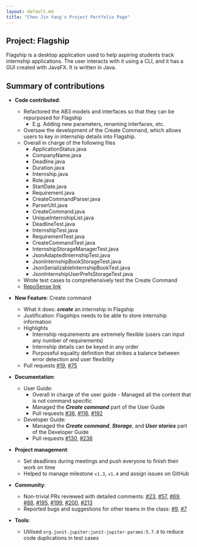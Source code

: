 ```yaml
---
layout: default.md
title: "Chen Jin Yang's Project Portfolio Page"
---
```


## Project: Flagship

Flagship is a desktop application used to help aspiring students track internship applications. The user interacts with it using a CLI, and it has a GUI created with JavaFX. It is written in Java.

## Summary of contributions

* **Code contributed**:
    * Refactored the AB3 models and interfaces so that they can be repurposed for Flagship
        * E.g. Adding new parameters, renaming interfaces, etc.
    * Oversaw the development of the Create Command, which allows users to key in internship details into Flagship.
    * Overall in charge of the following files
      * ApplicationStatus.java
      * CompanyName.java
      * Deadline.java
      * Duration.java
      * Internship.java
      * Role.java
      * StartDate.java
      * Requirement.java
      * CreateCommandParser.java
      * ParserUtil.java
      * CreateCommand.java
      * UniqueInternshipList.java
      * DeadlineTest.java
      * InternshipTest.java
      * RequirementTest.java
      * CreateCommandTest.java
      * InternshipStorageManagerTest.java
      * JsonAdaptedInternshipTest.java
      * JsonInternshipBookStorageTest.java
      * JsonSerializableInternshipBookTest.java
      * JsonInternshipUserPrefsStorageTest.java
    * Wrote test cases to comprehensively test the Create Command
    * [RepoSense link](https://nus-cs2103-ay2324s1.github.io/tp-dashboard/?search=&sort=groupTitle&sortWithin=title&timeframe=commit&mergegroup=&groupSelect=groupByRepos&breakdown=true&checkedFileTypes=docs~functional-code~test-code&since=2023-09-22&tabOpen=true&tabType=authorship&tabAuthor=jinyang628&tabRepo=AY2324S1-CS2103T-W17-1%2Ftp%5Bmaster%5D&authorshipIsMergeGroup=false&authorshipFileTypes=docs~functional-code~test-code&authorshipIsBinaryFileTypeChecked=false&authorshipIsIgnoredFilesChecked=false)

* **New Feature**: Create command
    * What it does: _**create**_ an internship in Flagship
    * Justification: Flagships needs to be able to store internship information
    * Highlights
      * Internship requirements are extremely flexible (users can input any number of requirements)
      * Internship details can be keyed in any order
      * Purposeful equality definition that strikes a balance between error detection and user flexibility 
    * Pull requests [\#19](https://github.com/AY2324S1-CS2103T-W17-1/tp/pull/19), [\#75](https://github.com/AY2324S1-CS2103T-W17-1/tp/pull/75)

* **Documentation**:
  * User Guide:
    * Overall in charge of the user guide - Managed all the content that is not command specific 
    * Managed the _**Create command**_ part of the User Guide
    * Pull requests [\#36](https://github.com/AY2324S1-CS2103T-W17-1/tp/pull/36), [\#116](https://github.com/AY2324S1-CS2103T-W17-1/tp/pull/116), [\#192](https://github.com/AY2324S1-CS2103T-W17-1/tp/pull/192)
  * Developer Guide:
    * Managed the _**Create command**_, _**Storage**_, and _**User stories**_ part of the Developer Guide
    * Pull requests [\#130](https://github.com/AY2324S1-CS2103T-W17-1/tp/pull/130), [\#236](https://github.com/AY2324S1-CS2103T-W17-1/tp/pull/236)

* **Project management**:
  * Set deadlines during meetings and push everyone to finish their work on time
  * Helped to manage milestone `v1.3`, `v1.4` and assign issues on GitHub

* **Community**:
  * Non-trivial PRs reviewed with detailed comments:
    [\#23](https://github.com/AY2324S1-CS2103T-W17-1/tp/pull/23),
    [\#57](https://github.com/AY2324S1-CS2103T-W17-1/tp/pull/57),
    [\#69](https://github.com/AY2324S1-CS2103T-W17-1/tp/pull/69),
    [\#88](https://github.com/AY2324S1-CS2103T-W17-1/tp/pull/88),
    [\#195](https://github.com/AY2324S1-CS2103T-W17-1/tp/pull/195),
    [\#199](https://github.com/AY2324S1-CS2103T-W17-1/tp/pull/199),
    [\#200](https://github.com/AY2324S1-CS2103T-W17-1/tp/pull/200),
    [\#213](https://github.com/AY2324S1-CS2103T-W17-1/tp/pull/213)
  * Reported bugs and suggestions for other teams in the class:
    [\#9](https://github.com/jinyang628/ped/issues/9),
    [\#7](https://github.com/jinyang628/ped/issues/7)

* **Tools**:
  * Utilised `org.junit.jupiter:junit-jupiter-params:5.7.0` to reduce code duplications in test cases
